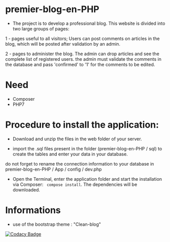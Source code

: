 # premier-blog-en-PHP
- The project is to develop a professional blog. This website is divided into two large groups of pages:

1 - pages useful to all visitors;
Users can post comments on articles in the blog, which will be posted after validation by an admin. 

2 - pages to administer the blog.
The admin can drop articles and see the complete list of registered users.
the admin must validate the comments in the database and pass 'confirmed' to '1' for the comments to be edited.


# Need
- Composer
- PHP7

# Procedure to install the application:
* Download and unzip the files in the web folder of your server.

* import the .sql files present in the folder (premier-blog-en-PHP / sql) to create the tables and enter your data in your database.

do not forget to rename the connection information to your database in premier-blog-en-PHP / App / config / dev.php

    
* Open the Terminal, enter the application folder and start the installation via Composer:
    `` compose install``. The dependencies will be downloaded.

# Informations
- use of the bootstrap theme : "Clean-blog" 

[![Codacy Badge](https://api.codacy.com/project/badge/Grade/c5fc3477e04e44b78487155908e3135f)](https://www.codacy.com/manual/al-grumpy/premier-blog-en-PHP?utm_source=github.com&amp;utm_medium=referral&amp;utm_content=al-grumpy/premier-blog-en-PHP&amp;utm_campaign=Badge_Grade)
